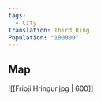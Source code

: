 ```yaml
---
tags:
  - City
Translation: Third Ring
Population: "100000"
---
```

## Map
![[Frioji Hringur.jpg  | 600]]